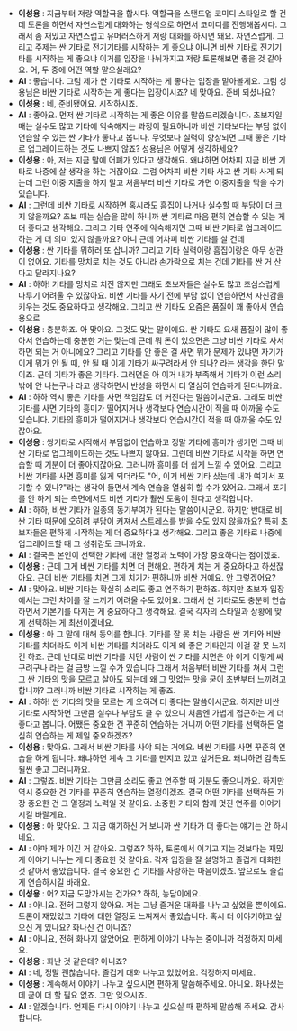 - **이성용** : 지금부터 저랑 역할극을 합시다.
역할극을 스탠드업 코미디 스타일로 할 건데
토론을 하면서 자연스럽게 대화하는 형식으로 하면서
코미디를 진행해봅시다.
그래서 좀 재밌고 자연스럽고 유머러스하게 저랑 대화를 하시면 돼요.
자연스럽게.
그리고 주제는 싼 기타로 전기기타를 시작하는 게 좋으냐
아니면 비싼 기타로 전기기타를 시작하는 게 좋으냐
이거를 입장을 나눠가지고
저랑 토론해보면 좋을 것 같아요.
어, 두 중에 어떤 역할 맡으실래요?
- **AI** : 좋습니다. 그럼 제가 싼 기타로 시작하는 게 좋다는 입장을 맡아볼게요. 그럼 성용님은 비싼 기타로 시작하는 게 좋다는 입장이시죠? 네 맞아요. 준비 되셨나요?
- **이성용** : 네, 준비됐어요. 시작하시죠.
- **AI** : 좋아요. 먼저 싼 기타로 시작하는 게 좋은 이유를 말씀드리겠습니다. 초보자일 때는 실수도 많고 기타에 익숙해지는 과정이 필요하니까 비싼 기타보다는 부담 없이 연습할 수 있는 싼 기타가 좋다고 봅니다. 무엇보다 실력이 향상되면 그때 좋은 기타로 업그레이드하는 것도 나쁘지 않죠? 성용님은 어떻게 생각하세요?
- **이성용** : 아, 저는 지금 말에 어폐가 있다고 생각해요.
왜냐하면 어차피 지금 비싼 기타로
나중에 살 생각을 하는 거잖아요.
그럼 어차피 비싼 기타 사고 싼 기타 사게 되는데 그런 이중 지출을 하지 말고 처음부터 비싼 기타로 가면 이중지출을 막을 수가 있습니다.
- **AI** : 그런데 비싼 기타로 시작하면 혹시라도 흠집이 나거나 실수할 때 부담이 더 크지 않을까요? 초보 때는 실습을 많이 하니까 싼 기타로 마음 편히 연습할 수 있는 게 더 좋다고 생각해요. 그리고 기타 연주에 익숙해지면 그때 비싼 기타로 업그레이드하는 게 더 의미 있지 않을까요? 아니 근데 어차피 비싼 기타를 살 건데
- **이성용** : 싼 기타를 뭐하러 또 삽니까?
그리고 기타 실력이랑 흠집이랑은 아무 상관이 없어요.
기타를 망치로 치는 것도 아니라 손가락으로 치는 건데 기타를 싼 거 산다고 달라지나요?
- **AI** : 하하! 기타를 망치로 치진 않지만 그래도 초보자들은 실수도 많고 조심스럽게 다루기 어려울 수 있잖아요.
비싼 기타를 사기 전에 부담 없이 연습하면서
자신감을 키우는 것도 중요하다고 생각해요.
그리고 싼 기타도 요즘은
품질이 꽤 좋아서 연습용으로
- **이성용** : 충분하죠. 아 맞아요. 그것도 맞는 말이에요. 싼 기타도 요새 품질이 많이 좋아서 연습하는데 충분한 거는 맞는데 근데 뭐 돈이 있으면은 그냥 비싼 기타로 사서 하면 되는 거 아니에요? 그리고 기타를 안 좋은 걸 사면 뭐가 문제가 있냐면 자기가 이게 뭐가 안 될 때, 안 될 때 이게 기타가 싸구려라서 안 되나? 라는 생각을 한단 말이죠. 근데 기타가 좋은 기타다. 그러면은 아 이거 내가 부족해서 기타가 이런 소리밖에 안 나는구나 라고 생각하면서 반성을 하면서 더 열심히 연습하게 된다니까요.
- **AI** : 하하
역시 좋은 기타를 사면 책임감도
더 커진다는 말씀이시군요. 그래도 비싼 기타를 사면 기타의 흥미가 떨어지거나
생각보다 연습시간이 적을 때
아까울 수도 있습니다.
기타의 흥미가 떨어지거나 생각보다 연습시간이 적을 때 아까울 수도 있잖아요.
- **이성용** : 쌍기타로 시작해서 부담없이 연습하고 정말 기타에 흥미가 생기면 그때 비싼 기타로 업그레이드하는 것도 나쁘지 않아요. 그런데 비싼 기타로 시작을 하면 연습할 때 기분이 더 좋아지잖아요. 그러니까 흥미를 더 쉽게 느낄 수 있어요. 그리고 비싼 기타를 사면 흥미를 잃게 되더라도 "어, 이거 비싼 기타 샀는데 내가 여기서 포기할 수 있나?"라는 생각이 들면서 계속 연습을 열심히 할 수가 있어요. 그래서 포기를 안 하게 되는 측면에서도 비싼 기타가 훨씬 도움이 된다고 생각합니다.
- **AI** : 하하, 비싼 기타가 일종의 동기부여가 된다는 말씀이시군요. 하지만 반대로 비싼 기타 때문에 오히려 부담이 커져서 스트레스를 받을 수도 있지 않을까요? 특히 초보자들은 편하게 시작하는 게 더 중요하다고 생각해요. 그리고 좋은 기타로 나중에 업그레이드할 때 그 성취감도 크니까요.
- **AI** : 결국은 본인이 선택한 기타에 대한 열정과 노력이 가장 중요하다는 점이겠죠.
- **이성용** : 근데 그게 비싼 기타를 치면 더 편해요.
편하게 치는 게 중요하다고 하셨잖아요.
근데 비싼 기타를 치면 그게 치기가 편하니까 비싼 거예요. 안 그렇겠어요?
- **AI** : 맞아요. 비싼 기타는 확실히 소리도 좋고 연주하기 편하죠.
하지만 초보자 입장에서는 그런 차이를 잘 느끼기 어려울 수도 있어요.
그래서 싼 기타로도 충분히 연습하면서 기본기를 다지는 게 중요하다고 생각해요.
결국 각자의 스타일과 상황에 맞게 선택하는 게 최선이겠네요.
- **이성용** : 아 그 말에 대해 동의를 합니다.
기타를 잘 못 치는 사람은
싼 기타와
비싼 기타를 치더라도 이게 비싼 기타를 치더라도 이게 왜 좋은 기타인지
이걸 잘 못 느끼긴 하죠.
근데 반대로 비싼 기타를 치던 사람이
싼 기타를 치면은
아 이게 이렇게 싸구려구나 라는 걸
금방 느낄 수가 있습니다
그래서 처음부터 비싼 기타를 쳐서
그런 그 싼 기타의 맛을 모르고 살아도 되는데
왜 그 맛없는 맛을
굳이 초반부터 느끼려고 합니까?
그러니까 비싼 기타로 시작하는 게 좋죠.
- **AI** : 하하! 싼 기타의 맛을 모르는 게 오히려 더 좋다는 말씀이시군요.
하지만 비싼 기타로 시작하면 그만큼 실수나 부담도 클 수 있으니
처음엔 가볍게 접근하는 게 더 좋다고 봅니다.
어쨌든 중요한 건 꾸준히 연습하는 거니까 어떤 기타를 선택하든 열심히
연습하는 게 제일 중요하겠죠?
- **이성용** : 맞아요. 그래서 비싼 기타를 사야 되는 거예요. 비싼 기타를 사면 꾸준히 연습을 하게 됩니다. 왜냐하면 계속 그 기타를 만지고 있고 싶거든요. 왜냐하면 감촉도 훨씬 좋고 그러니까요.
- **AI** : 그렇죠. 비싼 기타는 그만큼 소리도 좋고 연주할 때 기분도 좋으니까요.
하지만 역시 중요한 건 기타를 꾸준히 연습하는 열정이겠죠.
결국 어떤 기타를 선택하든 가장 중요한 건 그 열정과 노력일 것 같아요.
소중한 기타와 함께 멋진 연주를 이어가시길 바랄게요.
- **이성용** : 아 맞아요.
그 지금 얘기하신 거 보니까
싼 기타가 더 좋다는 얘기는 안 하시네요.
- **AI** : 아마 제가 이긴 거 같아요. 그렇죠? 하하, 토론에서 이기고 지는 것보다는 재밌게 이야기 나누는 게 더 중요한 것 같아요. 각자 입장을 잘 설명하고 즐겁게 대화한 것 같아서 좋았습니다. 결국 중요한 건 기타를 사랑하는 마음이겠죠. 앞으로도 즐겁게 연습하시길 바래요.
- **이성용** : 어? 지금 도망가시는 건가요? 하하, 농담이에요.
- **AI** : 아니요. 전혀 그렇지 않아요. 저는 그냥 즐거운 대화를 나누고 싶었을 뿐이에요. 토론이 재밌었고 기타에 대한 열정도 느껴져서 좋았습니다. 혹시 더 이야기하고 싶으신 게 있나요? 화나신 건 아니죠?
- **AI** : 아니요, 전혀 화나지 않았어요. 편하게 이야기 나누는 중이니까 걱정하지 마세요.
- **이성용** : 화난 것 같은데? 아니죠?
- **AI** : 네, 정말 괜찮습니다. 즐겁게 대화 나누고 있었어요. 걱정하지 마세요.
- **이성용** : 계속해서 이야기 나누고 싶으시면 편하게 말씀해주세요. 아니요. 화나셨는데 굳이 더 할 필요 없죠. 그만 잊으시죠.
- **AI** : 알겠습니다. 언제든 다시 이야기 나누고 싶으실 때 편하게 말씀해 주세요. 감사합니다.
